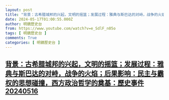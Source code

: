```yaml
---
layout: post
title: "背景：古希腊城邦的兴起，文明的摇篮；发展过程：雅典与斯巴达的对峙，战争的火焰；后果影响：民主与霸权的思想碰撞，西方政治哲学的奠基：歷史事件20240516"
date: 2024-05-17T01:00:55.000Z
author: 明鏡歷史台
from: https://www.youtube.com/watch?v=e_SdlF_n05o
tags: [ 明鏡歷史台 ]
comments: True
categories: [ 明鏡歷史台 ]
---
```

<!--1715907655000-->
[背景：古希腊城邦的兴起，文明的摇篮；发展过程：雅典与斯巴达的对峙，战争的火焰；后果影响：民主与霸权的思想碰撞，西方政治哲学的奠基：歷史事件20240516](https://www.youtube.com/watch?v=e_SdlF_n05o)
------

<div>

</div>

